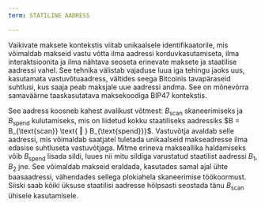 ```yaml
---
term: STATILINE AADRESS

---
```

Vaikivate maksete kontekstis viitab unikaalsele identifikaatorile, mis võimaldab makseid vastu võtta ilma aadressi korduvkasutamiseta, ilma interaktsioonita ja ilma nähtava seoseta erinevate maksete ja staatilise aadressi vahel. See tehnika välistab vajaduse luua iga tehingu jaoks uus, kasutamata vastuvõtuaadress, vältides seega Bitcoinis tavapäraseid suhtlusi, kus saaja peab maksjale uue aadressi andma. See on mõnevõrra samaväärne taaskasutatava maksekoodiga BIP47 kontekstis.

See aadress koosneb kahest avalikust võtmest: $B_{\text{scan}}$ skaneerimiseks ja $B_{\text{spend}}$ kulutamiseks, mis on liidetud kokku staatiliseks aadressiks $B = B_{\text{scan}} \text{ ‖ } B_{\text{spend}}}$. Vastuvõtja avaldab selle aadressi, mis võimaldab saatjatel tuletada unikaalseid makseadresse ilma edasise suhtluseta vastuvõtjaga. Mitme erineva makseallika haldamiseks võib $B_{\text{spend}}$ lisada sildi, luues nii mitu sildiga varustatud staatilist aadressi $B_1$, $B_2$ jne. See võimaldab makseid eraldada, kasutades samal ajal ühte baasaadressi, vähendades sellega plokiahela skaneerimise töökoormust. Siiski saab kõiki üksuse staatilisi aadresse hõlpsasti seostada tänu $B_{\text{scan}}$ ühisele kasutamisele.